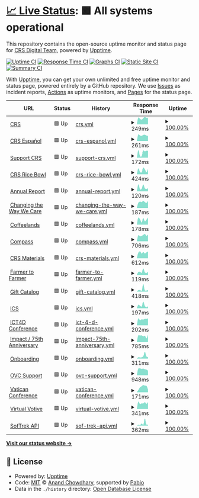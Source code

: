 # [📈 Live Status](https://crs-digital.github.io/website-monitoring): <!--live status--> **🟩 All systems operational**

This repository contains the open-source uptime monitor and status page for [CRS Digital Team](https://crs-digital.github.io/website-monitoring), powered by [Upptime](https://github.com/upptime/upptime).

[![Uptime CI](https://github.com/crs-digital/website-monitoring/workflows/Uptime%20CI/badge.svg)](https://github.com/crs-digital/website-monitoring/actions?query=workflow%3A%22Uptime+CI%22)
[![Response Time CI](https://github.com/crs-digital/website-monitoring/workflows/Response%20Time%20CI/badge.svg)](https://github.com/crs-digital/website-monitoring/actions?query=workflow%3A%22Response+Time+CI%22)
[![Graphs CI](https://github.com/crs-digital/website-monitoring/workflows/Graphs%20CI/badge.svg)](https://github.com/crs-digital/website-monitoring/actions?query=workflow%3A%22Graphs+CI%22)
[![Static Site CI](https://github.com/crs-digital/website-monitoring/workflows/Static%20Site%20CI/badge.svg)](https://github.com/crs-digital/website-monitoring/actions?query=workflow%3A%22Static+Site+CI%22)
[![Summary CI](https://github.com/crs-digital/website-monitoring/workflows/Summary%20CI/badge.svg)](https://github.com/crs-digital/website-monitoring/actions?query=workflow%3A%22Summary+CI%22)

With [Upptime](https://upptime.js.org), you can get your own unlimited and free uptime monitor and status page, powered entirely by a GitHub repository. We use [Issues](https://github.com/crs-digital/website-monitoring/issues) as incident reports, [Actions](https://github.com/crs-digital/website-monitoring/actions) as uptime monitors, and [Pages](https://crs-digital.github.io/website-monitoring) for the status page.

<!--start: status pages-->
<!-- This summary is generated by Upptime (https://github.com/upptime/upptime) -->
<!-- Do not edit this manually, your changes will be overwritten -->
<!-- prettier-ignore -->
| URL | Status | History | Response Time | Uptime |
| --- | ------ | ------- | ------------- | ------ |
| <img alt="" src="https://icons.duckduckgo.com/ip3/www.crs.org.ico" height="13"> [CRS](https://www.crs.org) | 🟩 Up | [crs.yml](https://github.com/crs-digital/website-monitoring/commits/HEAD/history/crs.yml) | <details><summary><img alt="Response time graph" src="./graphs/crs/response-time-week.png" height="20"> 249ms</summary><br><a href="https://crs-digital.github.io/website-monitoring/history/crs"><img alt="Response time 198" src="https://img.shields.io/endpoint?url=https%3A%2F%2Fraw.githubusercontent.com%2Fcrs-digital%2Fwebsite-monitoring%2FHEAD%2Fapi%2Fcrs%2Fresponse-time.json"></a><br><a href="https://crs-digital.github.io/website-monitoring/history/crs"><img alt="24-hour response time 276" src="https://img.shields.io/endpoint?url=https%3A%2F%2Fraw.githubusercontent.com%2Fcrs-digital%2Fwebsite-monitoring%2FHEAD%2Fapi%2Fcrs%2Fresponse-time-day.json"></a><br><a href="https://crs-digital.github.io/website-monitoring/history/crs"><img alt="7-day response time 249" src="https://img.shields.io/endpoint?url=https%3A%2F%2Fraw.githubusercontent.com%2Fcrs-digital%2Fwebsite-monitoring%2FHEAD%2Fapi%2Fcrs%2Fresponse-time-week.json"></a><br><a href="https://crs-digital.github.io/website-monitoring/history/crs"><img alt="30-day response time 219" src="https://img.shields.io/endpoint?url=https%3A%2F%2Fraw.githubusercontent.com%2Fcrs-digital%2Fwebsite-monitoring%2FHEAD%2Fapi%2Fcrs%2Fresponse-time-month.json"></a><br><a href="https://crs-digital.github.io/website-monitoring/history/crs"><img alt="1-year response time 198" src="https://img.shields.io/endpoint?url=https%3A%2F%2Fraw.githubusercontent.com%2Fcrs-digital%2Fwebsite-monitoring%2FHEAD%2Fapi%2Fcrs%2Fresponse-time-year.json"></a></details> | <details><summary><a href="https://crs-digital.github.io/website-monitoring/history/crs">100.00%</a></summary><a href="https://crs-digital.github.io/website-monitoring/history/crs"><img alt="All-time uptime 99.95%" src="https://img.shields.io/endpoint?url=https%3A%2F%2Fraw.githubusercontent.com%2Fcrs-digital%2Fwebsite-monitoring%2FHEAD%2Fapi%2Fcrs%2Fuptime.json"></a><br><a href="https://crs-digital.github.io/website-monitoring/history/crs"><img alt="24-hour uptime 100.00%" src="https://img.shields.io/endpoint?url=https%3A%2F%2Fraw.githubusercontent.com%2Fcrs-digital%2Fwebsite-monitoring%2FHEAD%2Fapi%2Fcrs%2Fuptime-day.json"></a><br><a href="https://crs-digital.github.io/website-monitoring/history/crs"><img alt="7-day uptime 100.00%" src="https://img.shields.io/endpoint?url=https%3A%2F%2Fraw.githubusercontent.com%2Fcrs-digital%2Fwebsite-monitoring%2FHEAD%2Fapi%2Fcrs%2Fuptime-week.json"></a><br><a href="https://crs-digital.github.io/website-monitoring/history/crs"><img alt="30-day uptime 100.00%" src="https://img.shields.io/endpoint?url=https%3A%2F%2Fraw.githubusercontent.com%2Fcrs-digital%2Fwebsite-monitoring%2FHEAD%2Fapi%2Fcrs%2Fuptime-month.json"></a><br><a href="https://crs-digital.github.io/website-monitoring/history/crs"><img alt="1-year uptime 99.95%" src="https://img.shields.io/endpoint?url=https%3A%2F%2Fraw.githubusercontent.com%2Fcrs-digital%2Fwebsite-monitoring%2FHEAD%2Fapi%2Fcrs%2Fuptime-year.json"></a></details>
| <img alt="" src="https://icons.duckduckgo.com/ip3/www.crsespanol.org.ico" height="13"> [CRS Español](https://www.crsespanol.org) | 🟩 Up | [crs-espanol.yml](https://github.com/crs-digital/website-monitoring/commits/HEAD/history/crs-espanol.yml) | <details><summary><img alt="Response time graph" src="./graphs/crs-espanol/response-time-week.png" height="20"> 261ms</summary><br><a href="https://crs-digital.github.io/website-monitoring/history/crs-espanol"><img alt="Response time 287" src="https://img.shields.io/endpoint?url=https%3A%2F%2Fraw.githubusercontent.com%2Fcrs-digital%2Fwebsite-monitoring%2FHEAD%2Fapi%2Fcrs-espanol%2Fresponse-time.json"></a><br><a href="https://crs-digital.github.io/website-monitoring/history/crs-espanol"><img alt="24-hour response time 258" src="https://img.shields.io/endpoint?url=https%3A%2F%2Fraw.githubusercontent.com%2Fcrs-digital%2Fwebsite-monitoring%2FHEAD%2Fapi%2Fcrs-espanol%2Fresponse-time-day.json"></a><br><a href="https://crs-digital.github.io/website-monitoring/history/crs-espanol"><img alt="7-day response time 261" src="https://img.shields.io/endpoint?url=https%3A%2F%2Fraw.githubusercontent.com%2Fcrs-digital%2Fwebsite-monitoring%2FHEAD%2Fapi%2Fcrs-espanol%2Fresponse-time-week.json"></a><br><a href="https://crs-digital.github.io/website-monitoring/history/crs-espanol"><img alt="30-day response time 270" src="https://img.shields.io/endpoint?url=https%3A%2F%2Fraw.githubusercontent.com%2Fcrs-digital%2Fwebsite-monitoring%2FHEAD%2Fapi%2Fcrs-espanol%2Fresponse-time-month.json"></a><br><a href="https://crs-digital.github.io/website-monitoring/history/crs-espanol"><img alt="1-year response time 287" src="https://img.shields.io/endpoint?url=https%3A%2F%2Fraw.githubusercontent.com%2Fcrs-digital%2Fwebsite-monitoring%2FHEAD%2Fapi%2Fcrs-espanol%2Fresponse-time-year.json"></a></details> | <details><summary><a href="https://crs-digital.github.io/website-monitoring/history/crs-espanol">100.00%</a></summary><a href="https://crs-digital.github.io/website-monitoring/history/crs-espanol"><img alt="All-time uptime 99.92%" src="https://img.shields.io/endpoint?url=https%3A%2F%2Fraw.githubusercontent.com%2Fcrs-digital%2Fwebsite-monitoring%2FHEAD%2Fapi%2Fcrs-espanol%2Fuptime.json"></a><br><a href="https://crs-digital.github.io/website-monitoring/history/crs-espanol"><img alt="24-hour uptime 100.00%" src="https://img.shields.io/endpoint?url=https%3A%2F%2Fraw.githubusercontent.com%2Fcrs-digital%2Fwebsite-monitoring%2FHEAD%2Fapi%2Fcrs-espanol%2Fuptime-day.json"></a><br><a href="https://crs-digital.github.io/website-monitoring/history/crs-espanol"><img alt="7-day uptime 100.00%" src="https://img.shields.io/endpoint?url=https%3A%2F%2Fraw.githubusercontent.com%2Fcrs-digital%2Fwebsite-monitoring%2FHEAD%2Fapi%2Fcrs-espanol%2Fuptime-week.json"></a><br><a href="https://crs-digital.github.io/website-monitoring/history/crs-espanol"><img alt="30-day uptime 100.00%" src="https://img.shields.io/endpoint?url=https%3A%2F%2Fraw.githubusercontent.com%2Fcrs-digital%2Fwebsite-monitoring%2FHEAD%2Fapi%2Fcrs-espanol%2Fuptime-month.json"></a><br><a href="https://crs-digital.github.io/website-monitoring/history/crs-espanol"><img alt="1-year uptime 99.92%" src="https://img.shields.io/endpoint?url=https%3A%2F%2Fraw.githubusercontent.com%2Fcrs-digital%2Fwebsite-monitoring%2FHEAD%2Fapi%2Fcrs-espanol%2Fuptime-year.json"></a></details>
| <img alt="" src="https://icons.duckduckgo.com/ip3/support.crs.org.ico" height="13"> [Support CRS](https://support.crs.org) | 🟩 Up | [support-crs.yml](https://github.com/crs-digital/website-monitoring/commits/HEAD/history/support-crs.yml) | <details><summary><img alt="Response time graph" src="./graphs/support-crs/response-time-week.png" height="20"> 172ms</summary><br><a href="https://crs-digital.github.io/website-monitoring/history/support-crs"><img alt="Response time 159" src="https://img.shields.io/endpoint?url=https%3A%2F%2Fraw.githubusercontent.com%2Fcrs-digital%2Fwebsite-monitoring%2FHEAD%2Fapi%2Fsupport-crs%2Fresponse-time.json"></a><br><a href="https://crs-digital.github.io/website-monitoring/history/support-crs"><img alt="24-hour response time 198" src="https://img.shields.io/endpoint?url=https%3A%2F%2Fraw.githubusercontent.com%2Fcrs-digital%2Fwebsite-monitoring%2FHEAD%2Fapi%2Fsupport-crs%2Fresponse-time-day.json"></a><br><a href="https://crs-digital.github.io/website-monitoring/history/support-crs"><img alt="7-day response time 172" src="https://img.shields.io/endpoint?url=https%3A%2F%2Fraw.githubusercontent.com%2Fcrs-digital%2Fwebsite-monitoring%2FHEAD%2Fapi%2Fsupport-crs%2Fresponse-time-week.json"></a><br><a href="https://crs-digital.github.io/website-monitoring/history/support-crs"><img alt="30-day response time 185" src="https://img.shields.io/endpoint?url=https%3A%2F%2Fraw.githubusercontent.com%2Fcrs-digital%2Fwebsite-monitoring%2FHEAD%2Fapi%2Fsupport-crs%2Fresponse-time-month.json"></a><br><a href="https://crs-digital.github.io/website-monitoring/history/support-crs"><img alt="1-year response time 159" src="https://img.shields.io/endpoint?url=https%3A%2F%2Fraw.githubusercontent.com%2Fcrs-digital%2Fwebsite-monitoring%2FHEAD%2Fapi%2Fsupport-crs%2Fresponse-time-year.json"></a></details> | <details><summary><a href="https://crs-digital.github.io/website-monitoring/history/support-crs">100.00%</a></summary><a href="https://crs-digital.github.io/website-monitoring/history/support-crs"><img alt="All-time uptime 100.00%" src="https://img.shields.io/endpoint?url=https%3A%2F%2Fraw.githubusercontent.com%2Fcrs-digital%2Fwebsite-monitoring%2FHEAD%2Fapi%2Fsupport-crs%2Fuptime.json"></a><br><a href="https://crs-digital.github.io/website-monitoring/history/support-crs"><img alt="24-hour uptime 100.00%" src="https://img.shields.io/endpoint?url=https%3A%2F%2Fraw.githubusercontent.com%2Fcrs-digital%2Fwebsite-monitoring%2FHEAD%2Fapi%2Fsupport-crs%2Fuptime-day.json"></a><br><a href="https://crs-digital.github.io/website-monitoring/history/support-crs"><img alt="7-day uptime 100.00%" src="https://img.shields.io/endpoint?url=https%3A%2F%2Fraw.githubusercontent.com%2Fcrs-digital%2Fwebsite-monitoring%2FHEAD%2Fapi%2Fsupport-crs%2Fuptime-week.json"></a><br><a href="https://crs-digital.github.io/website-monitoring/history/support-crs"><img alt="30-day uptime 100.00%" src="https://img.shields.io/endpoint?url=https%3A%2F%2Fraw.githubusercontent.com%2Fcrs-digital%2Fwebsite-monitoring%2FHEAD%2Fapi%2Fsupport-crs%2Fuptime-month.json"></a><br><a href="https://crs-digital.github.io/website-monitoring/history/support-crs"><img alt="1-year uptime 100.00%" src="https://img.shields.io/endpoint?url=https%3A%2F%2Fraw.githubusercontent.com%2Fcrs-digital%2Fwebsite-monitoring%2FHEAD%2Fapi%2Fsupport-crs%2Fuptime-year.json"></a></details>
| <img alt="" src="https://icons.duckduckgo.com/ip3/www.crsricebowl.org.ico" height="13"> [CRS Rice Bowl](https://www.crsricebowl.org) | 🟩 Up | [crs-rice-bowl.yml](https://github.com/crs-digital/website-monitoring/commits/HEAD/history/crs-rice-bowl.yml) | <details><summary><img alt="Response time graph" src="./graphs/crs-rice-bowl/response-time-week.png" height="20"> 424ms</summary><br><a href="https://crs-digital.github.io/website-monitoring/history/crs-rice-bowl"><img alt="Response time 782" src="https://img.shields.io/endpoint?url=https%3A%2F%2Fraw.githubusercontent.com%2Fcrs-digital%2Fwebsite-monitoring%2FHEAD%2Fapi%2Fcrs-rice-bowl%2Fresponse-time.json"></a><br><a href="https://crs-digital.github.io/website-monitoring/history/crs-rice-bowl"><img alt="24-hour response time 215" src="https://img.shields.io/endpoint?url=https%3A%2F%2Fraw.githubusercontent.com%2Fcrs-digital%2Fwebsite-monitoring%2FHEAD%2Fapi%2Fcrs-rice-bowl%2Fresponse-time-day.json"></a><br><a href="https://crs-digital.github.io/website-monitoring/history/crs-rice-bowl"><img alt="7-day response time 424" src="https://img.shields.io/endpoint?url=https%3A%2F%2Fraw.githubusercontent.com%2Fcrs-digital%2Fwebsite-monitoring%2FHEAD%2Fapi%2Fcrs-rice-bowl%2Fresponse-time-week.json"></a><br><a href="https://crs-digital.github.io/website-monitoring/history/crs-rice-bowl"><img alt="30-day response time 516" src="https://img.shields.io/endpoint?url=https%3A%2F%2Fraw.githubusercontent.com%2Fcrs-digital%2Fwebsite-monitoring%2FHEAD%2Fapi%2Fcrs-rice-bowl%2Fresponse-time-month.json"></a><br><a href="https://crs-digital.github.io/website-monitoring/history/crs-rice-bowl"><img alt="1-year response time 782" src="https://img.shields.io/endpoint?url=https%3A%2F%2Fraw.githubusercontent.com%2Fcrs-digital%2Fwebsite-monitoring%2FHEAD%2Fapi%2Fcrs-rice-bowl%2Fresponse-time-year.json"></a></details> | <details><summary><a href="https://crs-digital.github.io/website-monitoring/history/crs-rice-bowl">100.00%</a></summary><a href="https://crs-digital.github.io/website-monitoring/history/crs-rice-bowl"><img alt="All-time uptime 100.00%" src="https://img.shields.io/endpoint?url=https%3A%2F%2Fraw.githubusercontent.com%2Fcrs-digital%2Fwebsite-monitoring%2FHEAD%2Fapi%2Fcrs-rice-bowl%2Fuptime.json"></a><br><a href="https://crs-digital.github.io/website-monitoring/history/crs-rice-bowl"><img alt="24-hour uptime 100.00%" src="https://img.shields.io/endpoint?url=https%3A%2F%2Fraw.githubusercontent.com%2Fcrs-digital%2Fwebsite-monitoring%2FHEAD%2Fapi%2Fcrs-rice-bowl%2Fuptime-day.json"></a><br><a href="https://crs-digital.github.io/website-monitoring/history/crs-rice-bowl"><img alt="7-day uptime 100.00%" src="https://img.shields.io/endpoint?url=https%3A%2F%2Fraw.githubusercontent.com%2Fcrs-digital%2Fwebsite-monitoring%2FHEAD%2Fapi%2Fcrs-rice-bowl%2Fuptime-week.json"></a><br><a href="https://crs-digital.github.io/website-monitoring/history/crs-rice-bowl"><img alt="30-day uptime 100.00%" src="https://img.shields.io/endpoint?url=https%3A%2F%2Fraw.githubusercontent.com%2Fcrs-digital%2Fwebsite-monitoring%2FHEAD%2Fapi%2Fcrs-rice-bowl%2Fuptime-month.json"></a><br><a href="https://crs-digital.github.io/website-monitoring/history/crs-rice-bowl"><img alt="1-year uptime 100.00%" src="https://img.shields.io/endpoint?url=https%3A%2F%2Fraw.githubusercontent.com%2Fcrs-digital%2Fwebsite-monitoring%2FHEAD%2Fapi%2Fcrs-rice-bowl%2Fuptime-year.json"></a></details>
| <img alt="" src="https://icons.duckduckgo.com/ip3/annualreport.crs.org.ico" height="13"> [Annual Report](https://annualreport.crs.org) | 🟩 Up | [annual-report.yml](https://github.com/crs-digital/website-monitoring/commits/HEAD/history/annual-report.yml) | <details><summary><img alt="Response time graph" src="./graphs/annual-report/response-time-week.png" height="20"> 120ms</summary><br><a href="https://crs-digital.github.io/website-monitoring/history/annual-report"><img alt="Response time 181" src="https://img.shields.io/endpoint?url=https%3A%2F%2Fraw.githubusercontent.com%2Fcrs-digital%2Fwebsite-monitoring%2FHEAD%2Fapi%2Fannual-report%2Fresponse-time.json"></a><br><a href="https://crs-digital.github.io/website-monitoring/history/annual-report"><img alt="24-hour response time 61" src="https://img.shields.io/endpoint?url=https%3A%2F%2Fraw.githubusercontent.com%2Fcrs-digital%2Fwebsite-monitoring%2FHEAD%2Fapi%2Fannual-report%2Fresponse-time-day.json"></a><br><a href="https://crs-digital.github.io/website-monitoring/history/annual-report"><img alt="7-day response time 120" src="https://img.shields.io/endpoint?url=https%3A%2F%2Fraw.githubusercontent.com%2Fcrs-digital%2Fwebsite-monitoring%2FHEAD%2Fapi%2Fannual-report%2Fresponse-time-week.json"></a><br><a href="https://crs-digital.github.io/website-monitoring/history/annual-report"><img alt="30-day response time 191" src="https://img.shields.io/endpoint?url=https%3A%2F%2Fraw.githubusercontent.com%2Fcrs-digital%2Fwebsite-monitoring%2FHEAD%2Fapi%2Fannual-report%2Fresponse-time-month.json"></a><br><a href="https://crs-digital.github.io/website-monitoring/history/annual-report"><img alt="1-year response time 181" src="https://img.shields.io/endpoint?url=https%3A%2F%2Fraw.githubusercontent.com%2Fcrs-digital%2Fwebsite-monitoring%2FHEAD%2Fapi%2Fannual-report%2Fresponse-time-year.json"></a></details> | <details><summary><a href="https://crs-digital.github.io/website-monitoring/history/annual-report">100.00%</a></summary><a href="https://crs-digital.github.io/website-monitoring/history/annual-report"><img alt="All-time uptime 99.96%" src="https://img.shields.io/endpoint?url=https%3A%2F%2Fraw.githubusercontent.com%2Fcrs-digital%2Fwebsite-monitoring%2FHEAD%2Fapi%2Fannual-report%2Fuptime.json"></a><br><a href="https://crs-digital.github.io/website-monitoring/history/annual-report"><img alt="24-hour uptime 100.00%" src="https://img.shields.io/endpoint?url=https%3A%2F%2Fraw.githubusercontent.com%2Fcrs-digital%2Fwebsite-monitoring%2FHEAD%2Fapi%2Fannual-report%2Fuptime-day.json"></a><br><a href="https://crs-digital.github.io/website-monitoring/history/annual-report"><img alt="7-day uptime 100.00%" src="https://img.shields.io/endpoint?url=https%3A%2F%2Fraw.githubusercontent.com%2Fcrs-digital%2Fwebsite-monitoring%2FHEAD%2Fapi%2Fannual-report%2Fuptime-week.json"></a><br><a href="https://crs-digital.github.io/website-monitoring/history/annual-report"><img alt="30-day uptime 100.00%" src="https://img.shields.io/endpoint?url=https%3A%2F%2Fraw.githubusercontent.com%2Fcrs-digital%2Fwebsite-monitoring%2FHEAD%2Fapi%2Fannual-report%2Fuptime-month.json"></a><br><a href="https://crs-digital.github.io/website-monitoring/history/annual-report"><img alt="1-year uptime 99.96%" src="https://img.shields.io/endpoint?url=https%3A%2F%2Fraw.githubusercontent.com%2Fcrs-digital%2Fwebsite-monitoring%2FHEAD%2Fapi%2Fannual-report%2Fuptime-year.json"></a></details>
| <img alt="" src="https://icons.duckduckgo.com/ip3/www.changingthewaywecare.org.ico" height="13"> [Changing the Way We Care](https://www.changingthewaywecare.org) | 🟩 Up | [changing-the-way-we-care.yml](https://github.com/crs-digital/website-monitoring/commits/HEAD/history/changing-the-way-we-care.yml) | <details><summary><img alt="Response time graph" src="./graphs/changing-the-way-we-care/response-time-week.png" height="20"> 187ms</summary><br><a href="https://crs-digital.github.io/website-monitoring/history/changing-the-way-we-care"><img alt="Response time 190" src="https://img.shields.io/endpoint?url=https%3A%2F%2Fraw.githubusercontent.com%2Fcrs-digital%2Fwebsite-monitoring%2FHEAD%2Fapi%2Fchanging-the-way-we-care%2Fresponse-time.json"></a><br><a href="https://crs-digital.github.io/website-monitoring/history/changing-the-way-we-care"><img alt="24-hour response time 62" src="https://img.shields.io/endpoint?url=https%3A%2F%2Fraw.githubusercontent.com%2Fcrs-digital%2Fwebsite-monitoring%2FHEAD%2Fapi%2Fchanging-the-way-we-care%2Fresponse-time-day.json"></a><br><a href="https://crs-digital.github.io/website-monitoring/history/changing-the-way-we-care"><img alt="7-day response time 187" src="https://img.shields.io/endpoint?url=https%3A%2F%2Fraw.githubusercontent.com%2Fcrs-digital%2Fwebsite-monitoring%2FHEAD%2Fapi%2Fchanging-the-way-we-care%2Fresponse-time-week.json"></a><br><a href="https://crs-digital.github.io/website-monitoring/history/changing-the-way-we-care"><img alt="30-day response time 194" src="https://img.shields.io/endpoint?url=https%3A%2F%2Fraw.githubusercontent.com%2Fcrs-digital%2Fwebsite-monitoring%2FHEAD%2Fapi%2Fchanging-the-way-we-care%2Fresponse-time-month.json"></a><br><a href="https://crs-digital.github.io/website-monitoring/history/changing-the-way-we-care"><img alt="1-year response time 190" src="https://img.shields.io/endpoint?url=https%3A%2F%2Fraw.githubusercontent.com%2Fcrs-digital%2Fwebsite-monitoring%2FHEAD%2Fapi%2Fchanging-the-way-we-care%2Fresponse-time-year.json"></a></details> | <details><summary><a href="https://crs-digital.github.io/website-monitoring/history/changing-the-way-we-care">100.00%</a></summary><a href="https://crs-digital.github.io/website-monitoring/history/changing-the-way-we-care"><img alt="All-time uptime 100.00%" src="https://img.shields.io/endpoint?url=https%3A%2F%2Fraw.githubusercontent.com%2Fcrs-digital%2Fwebsite-monitoring%2FHEAD%2Fapi%2Fchanging-the-way-we-care%2Fuptime.json"></a><br><a href="https://crs-digital.github.io/website-monitoring/history/changing-the-way-we-care"><img alt="24-hour uptime 100.00%" src="https://img.shields.io/endpoint?url=https%3A%2F%2Fraw.githubusercontent.com%2Fcrs-digital%2Fwebsite-monitoring%2FHEAD%2Fapi%2Fchanging-the-way-we-care%2Fuptime-day.json"></a><br><a href="https://crs-digital.github.io/website-monitoring/history/changing-the-way-we-care"><img alt="7-day uptime 100.00%" src="https://img.shields.io/endpoint?url=https%3A%2F%2Fraw.githubusercontent.com%2Fcrs-digital%2Fwebsite-monitoring%2FHEAD%2Fapi%2Fchanging-the-way-we-care%2Fuptime-week.json"></a><br><a href="https://crs-digital.github.io/website-monitoring/history/changing-the-way-we-care"><img alt="30-day uptime 100.00%" src="https://img.shields.io/endpoint?url=https%3A%2F%2Fraw.githubusercontent.com%2Fcrs-digital%2Fwebsite-monitoring%2FHEAD%2Fapi%2Fchanging-the-way-we-care%2Fuptime-month.json"></a><br><a href="https://crs-digital.github.io/website-monitoring/history/changing-the-way-we-care"><img alt="1-year uptime 100.00%" src="https://img.shields.io/endpoint?url=https%3A%2F%2Fraw.githubusercontent.com%2Fcrs-digital%2Fwebsite-monitoring%2FHEAD%2Fapi%2Fchanging-the-way-we-care%2Fuptime-year.json"></a></details>
| <img alt="" src="https://icons.duckduckgo.com/ip3/coffeelands.crs.org.ico" height="13"> [Coffeelands](https://coffeelands.crs.org) | 🟩 Up | [coffeelands.yml](https://github.com/crs-digital/website-monitoring/commits/HEAD/history/coffeelands.yml) | <details><summary><img alt="Response time graph" src="./graphs/coffeelands/response-time-week.png" height="20"> 178ms</summary><br><a href="https://crs-digital.github.io/website-monitoring/history/coffeelands"><img alt="Response time 177" src="https://img.shields.io/endpoint?url=https%3A%2F%2Fraw.githubusercontent.com%2Fcrs-digital%2Fwebsite-monitoring%2FHEAD%2Fapi%2Fcoffeelands%2Fresponse-time.json"></a><br><a href="https://crs-digital.github.io/website-monitoring/history/coffeelands"><img alt="24-hour response time 92" src="https://img.shields.io/endpoint?url=https%3A%2F%2Fraw.githubusercontent.com%2Fcrs-digital%2Fwebsite-monitoring%2FHEAD%2Fapi%2Fcoffeelands%2Fresponse-time-day.json"></a><br><a href="https://crs-digital.github.io/website-monitoring/history/coffeelands"><img alt="7-day response time 178" src="https://img.shields.io/endpoint?url=https%3A%2F%2Fraw.githubusercontent.com%2Fcrs-digital%2Fwebsite-monitoring%2FHEAD%2Fapi%2Fcoffeelands%2Fresponse-time-week.json"></a><br><a href="https://crs-digital.github.io/website-monitoring/history/coffeelands"><img alt="30-day response time 199" src="https://img.shields.io/endpoint?url=https%3A%2F%2Fraw.githubusercontent.com%2Fcrs-digital%2Fwebsite-monitoring%2FHEAD%2Fapi%2Fcoffeelands%2Fresponse-time-month.json"></a><br><a href="https://crs-digital.github.io/website-monitoring/history/coffeelands"><img alt="1-year response time 177" src="https://img.shields.io/endpoint?url=https%3A%2F%2Fraw.githubusercontent.com%2Fcrs-digital%2Fwebsite-monitoring%2FHEAD%2Fapi%2Fcoffeelands%2Fresponse-time-year.json"></a></details> | <details><summary><a href="https://crs-digital.github.io/website-monitoring/history/coffeelands">100.00%</a></summary><a href="https://crs-digital.github.io/website-monitoring/history/coffeelands"><img alt="All-time uptime 99.96%" src="https://img.shields.io/endpoint?url=https%3A%2F%2Fraw.githubusercontent.com%2Fcrs-digital%2Fwebsite-monitoring%2FHEAD%2Fapi%2Fcoffeelands%2Fuptime.json"></a><br><a href="https://crs-digital.github.io/website-monitoring/history/coffeelands"><img alt="24-hour uptime 100.00%" src="https://img.shields.io/endpoint?url=https%3A%2F%2Fraw.githubusercontent.com%2Fcrs-digital%2Fwebsite-monitoring%2FHEAD%2Fapi%2Fcoffeelands%2Fuptime-day.json"></a><br><a href="https://crs-digital.github.io/website-monitoring/history/coffeelands"><img alt="7-day uptime 100.00%" src="https://img.shields.io/endpoint?url=https%3A%2F%2Fraw.githubusercontent.com%2Fcrs-digital%2Fwebsite-monitoring%2FHEAD%2Fapi%2Fcoffeelands%2Fuptime-week.json"></a><br><a href="https://crs-digital.github.io/website-monitoring/history/coffeelands"><img alt="30-day uptime 100.00%" src="https://img.shields.io/endpoint?url=https%3A%2F%2Fraw.githubusercontent.com%2Fcrs-digital%2Fwebsite-monitoring%2FHEAD%2Fapi%2Fcoffeelands%2Fuptime-month.json"></a><br><a href="https://crs-digital.github.io/website-monitoring/history/coffeelands"><img alt="1-year uptime 99.96%" src="https://img.shields.io/endpoint?url=https%3A%2F%2Fraw.githubusercontent.com%2Fcrs-digital%2Fwebsite-monitoring%2FHEAD%2Fapi%2Fcoffeelands%2Fuptime-year.json"></a></details>
| <img alt="" src="https://icons.duckduckgo.com/ip3/compass.crs.org.ico" height="13"> [Compass](https://compass.crs.org) | 🟩 Up | [compass.yml](https://github.com/crs-digital/website-monitoring/commits/HEAD/history/compass.yml) | <details><summary><img alt="Response time graph" src="./graphs/compass/response-time-week.png" height="20"> 706ms</summary><br><a href="https://crs-digital.github.io/website-monitoring/history/compass"><img alt="Response time 669" src="https://img.shields.io/endpoint?url=https%3A%2F%2Fraw.githubusercontent.com%2Fcrs-digital%2Fwebsite-monitoring%2FHEAD%2Fapi%2Fcompass%2Fresponse-time.json"></a><br><a href="https://crs-digital.github.io/website-monitoring/history/compass"><img alt="24-hour response time 582" src="https://img.shields.io/endpoint?url=https%3A%2F%2Fraw.githubusercontent.com%2Fcrs-digital%2Fwebsite-monitoring%2FHEAD%2Fapi%2Fcompass%2Fresponse-time-day.json"></a><br><a href="https://crs-digital.github.io/website-monitoring/history/compass"><img alt="7-day response time 706" src="https://img.shields.io/endpoint?url=https%3A%2F%2Fraw.githubusercontent.com%2Fcrs-digital%2Fwebsite-monitoring%2FHEAD%2Fapi%2Fcompass%2Fresponse-time-week.json"></a><br><a href="https://crs-digital.github.io/website-monitoring/history/compass"><img alt="30-day response time 793" src="https://img.shields.io/endpoint?url=https%3A%2F%2Fraw.githubusercontent.com%2Fcrs-digital%2Fwebsite-monitoring%2FHEAD%2Fapi%2Fcompass%2Fresponse-time-month.json"></a><br><a href="https://crs-digital.github.io/website-monitoring/history/compass"><img alt="1-year response time 669" src="https://img.shields.io/endpoint?url=https%3A%2F%2Fraw.githubusercontent.com%2Fcrs-digital%2Fwebsite-monitoring%2FHEAD%2Fapi%2Fcompass%2Fresponse-time-year.json"></a></details> | <details><summary><a href="https://crs-digital.github.io/website-monitoring/history/compass">100.00%</a></summary><a href="https://crs-digital.github.io/website-monitoring/history/compass"><img alt="All-time uptime 99.96%" src="https://img.shields.io/endpoint?url=https%3A%2F%2Fraw.githubusercontent.com%2Fcrs-digital%2Fwebsite-monitoring%2FHEAD%2Fapi%2Fcompass%2Fuptime.json"></a><br><a href="https://crs-digital.github.io/website-monitoring/history/compass"><img alt="24-hour uptime 100.00%" src="https://img.shields.io/endpoint?url=https%3A%2F%2Fraw.githubusercontent.com%2Fcrs-digital%2Fwebsite-monitoring%2FHEAD%2Fapi%2Fcompass%2Fuptime-day.json"></a><br><a href="https://crs-digital.github.io/website-monitoring/history/compass"><img alt="7-day uptime 100.00%" src="https://img.shields.io/endpoint?url=https%3A%2F%2Fraw.githubusercontent.com%2Fcrs-digital%2Fwebsite-monitoring%2FHEAD%2Fapi%2Fcompass%2Fuptime-week.json"></a><br><a href="https://crs-digital.github.io/website-monitoring/history/compass"><img alt="30-day uptime 100.00%" src="https://img.shields.io/endpoint?url=https%3A%2F%2Fraw.githubusercontent.com%2Fcrs-digital%2Fwebsite-monitoring%2FHEAD%2Fapi%2Fcompass%2Fuptime-month.json"></a><br><a href="https://crs-digital.github.io/website-monitoring/history/compass"><img alt="1-year uptime 99.96%" src="https://img.shields.io/endpoint?url=https%3A%2F%2Fraw.githubusercontent.com%2Fcrs-digital%2Fwebsite-monitoring%2FHEAD%2Fapi%2Fcompass%2Fuptime-year.json"></a></details>
| <img alt="" src="https://icons.duckduckgo.com/ip3/crsmaterials.crs.org.ico" height="13"> [CRS Materials](https://crsmaterials.crs.org) | 🟩 Up | [crs-materials.yml](https://github.com/crs-digital/website-monitoring/commits/HEAD/history/crs-materials.yml) | <details><summary><img alt="Response time graph" src="./graphs/crs-materials/response-time-week.png" height="20"> 612ms</summary><br><a href="https://crs-digital.github.io/website-monitoring/history/crs-materials"><img alt="Response time 597" src="https://img.shields.io/endpoint?url=https%3A%2F%2Fraw.githubusercontent.com%2Fcrs-digital%2Fwebsite-monitoring%2FHEAD%2Fapi%2Fcrs-materials%2Fresponse-time.json"></a><br><a href="https://crs-digital.github.io/website-monitoring/history/crs-materials"><img alt="24-hour response time 511" src="https://img.shields.io/endpoint?url=https%3A%2F%2Fraw.githubusercontent.com%2Fcrs-digital%2Fwebsite-monitoring%2FHEAD%2Fapi%2Fcrs-materials%2Fresponse-time-day.json"></a><br><a href="https://crs-digital.github.io/website-monitoring/history/crs-materials"><img alt="7-day response time 612" src="https://img.shields.io/endpoint?url=https%3A%2F%2Fraw.githubusercontent.com%2Fcrs-digital%2Fwebsite-monitoring%2FHEAD%2Fapi%2Fcrs-materials%2Fresponse-time-week.json"></a><br><a href="https://crs-digital.github.io/website-monitoring/history/crs-materials"><img alt="30-day response time 581" src="https://img.shields.io/endpoint?url=https%3A%2F%2Fraw.githubusercontent.com%2Fcrs-digital%2Fwebsite-monitoring%2FHEAD%2Fapi%2Fcrs-materials%2Fresponse-time-month.json"></a><br><a href="https://crs-digital.github.io/website-monitoring/history/crs-materials"><img alt="1-year response time 597" src="https://img.shields.io/endpoint?url=https%3A%2F%2Fraw.githubusercontent.com%2Fcrs-digital%2Fwebsite-monitoring%2FHEAD%2Fapi%2Fcrs-materials%2Fresponse-time-year.json"></a></details> | <details><summary><a href="https://crs-digital.github.io/website-monitoring/history/crs-materials">100.00%</a></summary><a href="https://crs-digital.github.io/website-monitoring/history/crs-materials"><img alt="All-time uptime 99.96%" src="https://img.shields.io/endpoint?url=https%3A%2F%2Fraw.githubusercontent.com%2Fcrs-digital%2Fwebsite-monitoring%2FHEAD%2Fapi%2Fcrs-materials%2Fuptime.json"></a><br><a href="https://crs-digital.github.io/website-monitoring/history/crs-materials"><img alt="24-hour uptime 100.00%" src="https://img.shields.io/endpoint?url=https%3A%2F%2Fraw.githubusercontent.com%2Fcrs-digital%2Fwebsite-monitoring%2FHEAD%2Fapi%2Fcrs-materials%2Fuptime-day.json"></a><br><a href="https://crs-digital.github.io/website-monitoring/history/crs-materials"><img alt="7-day uptime 100.00%" src="https://img.shields.io/endpoint?url=https%3A%2F%2Fraw.githubusercontent.com%2Fcrs-digital%2Fwebsite-monitoring%2FHEAD%2Fapi%2Fcrs-materials%2Fuptime-week.json"></a><br><a href="https://crs-digital.github.io/website-monitoring/history/crs-materials"><img alt="30-day uptime 100.00%" src="https://img.shields.io/endpoint?url=https%3A%2F%2Fraw.githubusercontent.com%2Fcrs-digital%2Fwebsite-monitoring%2FHEAD%2Fapi%2Fcrs-materials%2Fuptime-month.json"></a><br><a href="https://crs-digital.github.io/website-monitoring/history/crs-materials"><img alt="1-year uptime 99.96%" src="https://img.shields.io/endpoint?url=https%3A%2F%2Fraw.githubusercontent.com%2Fcrs-digital%2Fwebsite-monitoring%2FHEAD%2Fapi%2Fcrs-materials%2Fuptime-year.json"></a></details>
| <img alt="" src="https://icons.duckduckgo.com/ip3/farmertofarmer.crs.org.ico" height="13"> [Farmer to Farmer](https://farmertofarmer.crs.org) | 🟩 Up | [farmer-to-farmer.yml](https://github.com/crs-digital/website-monitoring/commits/HEAD/history/farmer-to-farmer.yml) | <details><summary><img alt="Response time graph" src="./graphs/farmer-to-farmer/response-time-week.png" height="20"> 119ms</summary><br><a href="https://crs-digital.github.io/website-monitoring/history/farmer-to-farmer"><img alt="Response time 149" src="https://img.shields.io/endpoint?url=https%3A%2F%2Fraw.githubusercontent.com%2Fcrs-digital%2Fwebsite-monitoring%2FHEAD%2Fapi%2Ffarmer-to-farmer%2Fresponse-time.json"></a><br><a href="https://crs-digital.github.io/website-monitoring/history/farmer-to-farmer"><img alt="24-hour response time 65" src="https://img.shields.io/endpoint?url=https%3A%2F%2Fraw.githubusercontent.com%2Fcrs-digital%2Fwebsite-monitoring%2FHEAD%2Fapi%2Ffarmer-to-farmer%2Fresponse-time-day.json"></a><br><a href="https://crs-digital.github.io/website-monitoring/history/farmer-to-farmer"><img alt="7-day response time 119" src="https://img.shields.io/endpoint?url=https%3A%2F%2Fraw.githubusercontent.com%2Fcrs-digital%2Fwebsite-monitoring%2FHEAD%2Fapi%2Ffarmer-to-farmer%2Fresponse-time-week.json"></a><br><a href="https://crs-digital.github.io/website-monitoring/history/farmer-to-farmer"><img alt="30-day response time 155" src="https://img.shields.io/endpoint?url=https%3A%2F%2Fraw.githubusercontent.com%2Fcrs-digital%2Fwebsite-monitoring%2FHEAD%2Fapi%2Ffarmer-to-farmer%2Fresponse-time-month.json"></a><br><a href="https://crs-digital.github.io/website-monitoring/history/farmer-to-farmer"><img alt="1-year response time 149" src="https://img.shields.io/endpoint?url=https%3A%2F%2Fraw.githubusercontent.com%2Fcrs-digital%2Fwebsite-monitoring%2FHEAD%2Fapi%2Ffarmer-to-farmer%2Fresponse-time-year.json"></a></details> | <details><summary><a href="https://crs-digital.github.io/website-monitoring/history/farmer-to-farmer">100.00%</a></summary><a href="https://crs-digital.github.io/website-monitoring/history/farmer-to-farmer"><img alt="All-time uptime 99.96%" src="https://img.shields.io/endpoint?url=https%3A%2F%2Fraw.githubusercontent.com%2Fcrs-digital%2Fwebsite-monitoring%2FHEAD%2Fapi%2Ffarmer-to-farmer%2Fuptime.json"></a><br><a href="https://crs-digital.github.io/website-monitoring/history/farmer-to-farmer"><img alt="24-hour uptime 100.00%" src="https://img.shields.io/endpoint?url=https%3A%2F%2Fraw.githubusercontent.com%2Fcrs-digital%2Fwebsite-monitoring%2FHEAD%2Fapi%2Ffarmer-to-farmer%2Fuptime-day.json"></a><br><a href="https://crs-digital.github.io/website-monitoring/history/farmer-to-farmer"><img alt="7-day uptime 100.00%" src="https://img.shields.io/endpoint?url=https%3A%2F%2Fraw.githubusercontent.com%2Fcrs-digital%2Fwebsite-monitoring%2FHEAD%2Fapi%2Ffarmer-to-farmer%2Fuptime-week.json"></a><br><a href="https://crs-digital.github.io/website-monitoring/history/farmer-to-farmer"><img alt="30-day uptime 100.00%" src="https://img.shields.io/endpoint?url=https%3A%2F%2Fraw.githubusercontent.com%2Fcrs-digital%2Fwebsite-monitoring%2FHEAD%2Fapi%2Ffarmer-to-farmer%2Fuptime-month.json"></a><br><a href="https://crs-digital.github.io/website-monitoring/history/farmer-to-farmer"><img alt="1-year uptime 99.96%" src="https://img.shields.io/endpoint?url=https%3A%2F%2Fraw.githubusercontent.com%2Fcrs-digital%2Fwebsite-monitoring%2FHEAD%2Fapi%2Ffarmer-to-farmer%2Fuptime-year.json"></a></details>
| <img alt="" src="https://icons.duckduckgo.com/ip3/gifts.crs.org.ico" height="13"> [Gift Catalog](https://gifts.crs.org) | 🟩 Up | [gift-catalog.yml](https://github.com/crs-digital/website-monitoring/commits/HEAD/history/gift-catalog.yml) | <details><summary><img alt="Response time graph" src="./graphs/gift-catalog/response-time-week.png" height="20"> 418ms</summary><br><a href="https://crs-digital.github.io/website-monitoring/history/gift-catalog"><img alt="Response time 299" src="https://img.shields.io/endpoint?url=https%3A%2F%2Fraw.githubusercontent.com%2Fcrs-digital%2Fwebsite-monitoring%2FHEAD%2Fapi%2Fgift-catalog%2Fresponse-time.json"></a><br><a href="https://crs-digital.github.io/website-monitoring/history/gift-catalog"><img alt="24-hour response time 420" src="https://img.shields.io/endpoint?url=https%3A%2F%2Fraw.githubusercontent.com%2Fcrs-digital%2Fwebsite-monitoring%2FHEAD%2Fapi%2Fgift-catalog%2Fresponse-time-day.json"></a><br><a href="https://crs-digital.github.io/website-monitoring/history/gift-catalog"><img alt="7-day response time 418" src="https://img.shields.io/endpoint?url=https%3A%2F%2Fraw.githubusercontent.com%2Fcrs-digital%2Fwebsite-monitoring%2FHEAD%2Fapi%2Fgift-catalog%2Fresponse-time-week.json"></a><br><a href="https://crs-digital.github.io/website-monitoring/history/gift-catalog"><img alt="30-day response time 383" src="https://img.shields.io/endpoint?url=https%3A%2F%2Fraw.githubusercontent.com%2Fcrs-digital%2Fwebsite-monitoring%2FHEAD%2Fapi%2Fgift-catalog%2Fresponse-time-month.json"></a><br><a href="https://crs-digital.github.io/website-monitoring/history/gift-catalog"><img alt="1-year response time 299" src="https://img.shields.io/endpoint?url=https%3A%2F%2Fraw.githubusercontent.com%2Fcrs-digital%2Fwebsite-monitoring%2FHEAD%2Fapi%2Fgift-catalog%2Fresponse-time-year.json"></a></details> | <details><summary><a href="https://crs-digital.github.io/website-monitoring/history/gift-catalog">100.00%</a></summary><a href="https://crs-digital.github.io/website-monitoring/history/gift-catalog"><img alt="All-time uptime 99.92%" src="https://img.shields.io/endpoint?url=https%3A%2F%2Fraw.githubusercontent.com%2Fcrs-digital%2Fwebsite-monitoring%2FHEAD%2Fapi%2Fgift-catalog%2Fuptime.json"></a><br><a href="https://crs-digital.github.io/website-monitoring/history/gift-catalog"><img alt="24-hour uptime 100.00%" src="https://img.shields.io/endpoint?url=https%3A%2F%2Fraw.githubusercontent.com%2Fcrs-digital%2Fwebsite-monitoring%2FHEAD%2Fapi%2Fgift-catalog%2Fuptime-day.json"></a><br><a href="https://crs-digital.github.io/website-monitoring/history/gift-catalog"><img alt="7-day uptime 100.00%" src="https://img.shields.io/endpoint?url=https%3A%2F%2Fraw.githubusercontent.com%2Fcrs-digital%2Fwebsite-monitoring%2FHEAD%2Fapi%2Fgift-catalog%2Fuptime-week.json"></a><br><a href="https://crs-digital.github.io/website-monitoring/history/gift-catalog"><img alt="30-day uptime 99.84%" src="https://img.shields.io/endpoint?url=https%3A%2F%2Fraw.githubusercontent.com%2Fcrs-digital%2Fwebsite-monitoring%2FHEAD%2Fapi%2Fgift-catalog%2Fuptime-month.json"></a><br><a href="https://crs-digital.github.io/website-monitoring/history/gift-catalog"><img alt="1-year uptime 99.92%" src="https://img.shields.io/endpoint?url=https%3A%2F%2Fraw.githubusercontent.com%2Fcrs-digital%2Fwebsite-monitoring%2FHEAD%2Fapi%2Fgift-catalog%2Fuptime-year.json"></a></details>
| <img alt="" src="https://icons.duckduckgo.com/ip3/ics.crs.org.ico" height="13"> [ICS](https://ics.crs.org) | 🟩 Up | [ics.yml](https://github.com/crs-digital/website-monitoring/commits/HEAD/history/ics.yml) | <details><summary><img alt="Response time graph" src="./graphs/ics/response-time-week.png" height="20"> 197ms</summary><br><a href="https://crs-digital.github.io/website-monitoring/history/ics"><img alt="Response time 191" src="https://img.shields.io/endpoint?url=https%3A%2F%2Fraw.githubusercontent.com%2Fcrs-digital%2Fwebsite-monitoring%2FHEAD%2Fapi%2Fics%2Fresponse-time.json"></a><br><a href="https://crs-digital.github.io/website-monitoring/history/ics"><img alt="24-hour response time 119" src="https://img.shields.io/endpoint?url=https%3A%2F%2Fraw.githubusercontent.com%2Fcrs-digital%2Fwebsite-monitoring%2FHEAD%2Fapi%2Fics%2Fresponse-time-day.json"></a><br><a href="https://crs-digital.github.io/website-monitoring/history/ics"><img alt="7-day response time 197" src="https://img.shields.io/endpoint?url=https%3A%2F%2Fraw.githubusercontent.com%2Fcrs-digital%2Fwebsite-monitoring%2FHEAD%2Fapi%2Fics%2Fresponse-time-week.json"></a><br><a href="https://crs-digital.github.io/website-monitoring/history/ics"><img alt="30-day response time 190" src="https://img.shields.io/endpoint?url=https%3A%2F%2Fraw.githubusercontent.com%2Fcrs-digital%2Fwebsite-monitoring%2FHEAD%2Fapi%2Fics%2Fresponse-time-month.json"></a><br><a href="https://crs-digital.github.io/website-monitoring/history/ics"><img alt="1-year response time 191" src="https://img.shields.io/endpoint?url=https%3A%2F%2Fraw.githubusercontent.com%2Fcrs-digital%2Fwebsite-monitoring%2FHEAD%2Fapi%2Fics%2Fresponse-time-year.json"></a></details> | <details><summary><a href="https://crs-digital.github.io/website-monitoring/history/ics">100.00%</a></summary><a href="https://crs-digital.github.io/website-monitoring/history/ics"><img alt="All-time uptime 99.96%" src="https://img.shields.io/endpoint?url=https%3A%2F%2Fraw.githubusercontent.com%2Fcrs-digital%2Fwebsite-monitoring%2FHEAD%2Fapi%2Fics%2Fuptime.json"></a><br><a href="https://crs-digital.github.io/website-monitoring/history/ics"><img alt="24-hour uptime 100.00%" src="https://img.shields.io/endpoint?url=https%3A%2F%2Fraw.githubusercontent.com%2Fcrs-digital%2Fwebsite-monitoring%2FHEAD%2Fapi%2Fics%2Fuptime-day.json"></a><br><a href="https://crs-digital.github.io/website-monitoring/history/ics"><img alt="7-day uptime 100.00%" src="https://img.shields.io/endpoint?url=https%3A%2F%2Fraw.githubusercontent.com%2Fcrs-digital%2Fwebsite-monitoring%2FHEAD%2Fapi%2Fics%2Fuptime-week.json"></a><br><a href="https://crs-digital.github.io/website-monitoring/history/ics"><img alt="30-day uptime 100.00%" src="https://img.shields.io/endpoint?url=https%3A%2F%2Fraw.githubusercontent.com%2Fcrs-digital%2Fwebsite-monitoring%2FHEAD%2Fapi%2Fics%2Fuptime-month.json"></a><br><a href="https://crs-digital.github.io/website-monitoring/history/ics"><img alt="1-year uptime 99.96%" src="https://img.shields.io/endpoint?url=https%3A%2F%2Fraw.githubusercontent.com%2Fcrs-digital%2Fwebsite-monitoring%2FHEAD%2Fapi%2Fics%2Fuptime-year.json"></a></details>
| <img alt="" src="https://icons.duckduckgo.com/ip3/www.ict4dconference.org.ico" height="13"> [ICT4D Conference](https://www.ict4dconference.org) | 🟩 Up | [ict-4-d-conference.yml](https://github.com/crs-digital/website-monitoring/commits/HEAD/history/ict-4-d-conference.yml) | <details><summary><img alt="Response time graph" src="./graphs/ict-4-d-conference/response-time-week.png" height="20"> 202ms</summary><br><a href="https://crs-digital.github.io/website-monitoring/history/ict-4-d-conference"><img alt="Response time 194" src="https://img.shields.io/endpoint?url=https%3A%2F%2Fraw.githubusercontent.com%2Fcrs-digital%2Fwebsite-monitoring%2FHEAD%2Fapi%2Fict-4-d-conference%2Fresponse-time.json"></a><br><a href="https://crs-digital.github.io/website-monitoring/history/ict-4-d-conference"><img alt="24-hour response time 194" src="https://img.shields.io/endpoint?url=https%3A%2F%2Fraw.githubusercontent.com%2Fcrs-digital%2Fwebsite-monitoring%2FHEAD%2Fapi%2Fict-4-d-conference%2Fresponse-time-day.json"></a><br><a href="https://crs-digital.github.io/website-monitoring/history/ict-4-d-conference"><img alt="7-day response time 202" src="https://img.shields.io/endpoint?url=https%3A%2F%2Fraw.githubusercontent.com%2Fcrs-digital%2Fwebsite-monitoring%2FHEAD%2Fapi%2Fict-4-d-conference%2Fresponse-time-week.json"></a><br><a href="https://crs-digital.github.io/website-monitoring/history/ict-4-d-conference"><img alt="30-day response time 209" src="https://img.shields.io/endpoint?url=https%3A%2F%2Fraw.githubusercontent.com%2Fcrs-digital%2Fwebsite-monitoring%2FHEAD%2Fapi%2Fict-4-d-conference%2Fresponse-time-month.json"></a><br><a href="https://crs-digital.github.io/website-monitoring/history/ict-4-d-conference"><img alt="1-year response time 194" src="https://img.shields.io/endpoint?url=https%3A%2F%2Fraw.githubusercontent.com%2Fcrs-digital%2Fwebsite-monitoring%2FHEAD%2Fapi%2Fict-4-d-conference%2Fresponse-time-year.json"></a></details> | <details><summary><a href="https://crs-digital.github.io/website-monitoring/history/ict-4-d-conference">100.00%</a></summary><a href="https://crs-digital.github.io/website-monitoring/history/ict-4-d-conference"><img alt="All-time uptime 100.00%" src="https://img.shields.io/endpoint?url=https%3A%2F%2Fraw.githubusercontent.com%2Fcrs-digital%2Fwebsite-monitoring%2FHEAD%2Fapi%2Fict-4-d-conference%2Fuptime.json"></a><br><a href="https://crs-digital.github.io/website-monitoring/history/ict-4-d-conference"><img alt="24-hour uptime 100.00%" src="https://img.shields.io/endpoint?url=https%3A%2F%2Fraw.githubusercontent.com%2Fcrs-digital%2Fwebsite-monitoring%2FHEAD%2Fapi%2Fict-4-d-conference%2Fuptime-day.json"></a><br><a href="https://crs-digital.github.io/website-monitoring/history/ict-4-d-conference"><img alt="7-day uptime 100.00%" src="https://img.shields.io/endpoint?url=https%3A%2F%2Fraw.githubusercontent.com%2Fcrs-digital%2Fwebsite-monitoring%2FHEAD%2Fapi%2Fict-4-d-conference%2Fuptime-week.json"></a><br><a href="https://crs-digital.github.io/website-monitoring/history/ict-4-d-conference"><img alt="30-day uptime 100.00%" src="https://img.shields.io/endpoint?url=https%3A%2F%2Fraw.githubusercontent.com%2Fcrs-digital%2Fwebsite-monitoring%2FHEAD%2Fapi%2Fict-4-d-conference%2Fuptime-month.json"></a><br><a href="https://crs-digital.github.io/website-monitoring/history/ict-4-d-conference"><img alt="1-year uptime 100.00%" src="https://img.shields.io/endpoint?url=https%3A%2F%2Fraw.githubusercontent.com%2Fcrs-digital%2Fwebsite-monitoring%2FHEAD%2Fapi%2Fict-4-d-conference%2Fuptime-year.json"></a></details>
| <img alt="" src="https://icons.duckduckgo.com/ip3/impact.crs.org.ico" height="13"> [Impact / 75th Anniversary](https://impact.crs.org) | 🟩 Up | [impact-75th-anniversary.yml](https://github.com/crs-digital/website-monitoring/commits/HEAD/history/impact-75th-anniversary.yml) | <details><summary><img alt="Response time graph" src="./graphs/impact-75th-anniversary/response-time-week.png" height="20"> 785ms</summary><br><a href="https://crs-digital.github.io/website-monitoring/history/impact-75th-anniversary"><img alt="Response time 746" src="https://img.shields.io/endpoint?url=https%3A%2F%2Fraw.githubusercontent.com%2Fcrs-digital%2Fwebsite-monitoring%2FHEAD%2Fapi%2Fimpact-75th-anniversary%2Fresponse-time.json"></a><br><a href="https://crs-digital.github.io/website-monitoring/history/impact-75th-anniversary"><img alt="24-hour response time 765" src="https://img.shields.io/endpoint?url=https%3A%2F%2Fraw.githubusercontent.com%2Fcrs-digital%2Fwebsite-monitoring%2FHEAD%2Fapi%2Fimpact-75th-anniversary%2Fresponse-time-day.json"></a><br><a href="https://crs-digital.github.io/website-monitoring/history/impact-75th-anniversary"><img alt="7-day response time 785" src="https://img.shields.io/endpoint?url=https%3A%2F%2Fraw.githubusercontent.com%2Fcrs-digital%2Fwebsite-monitoring%2FHEAD%2Fapi%2Fimpact-75th-anniversary%2Fresponse-time-week.json"></a><br><a href="https://crs-digital.github.io/website-monitoring/history/impact-75th-anniversary"><img alt="30-day response time 799" src="https://img.shields.io/endpoint?url=https%3A%2F%2Fraw.githubusercontent.com%2Fcrs-digital%2Fwebsite-monitoring%2FHEAD%2Fapi%2Fimpact-75th-anniversary%2Fresponse-time-month.json"></a><br><a href="https://crs-digital.github.io/website-monitoring/history/impact-75th-anniversary"><img alt="1-year response time 746" src="https://img.shields.io/endpoint?url=https%3A%2F%2Fraw.githubusercontent.com%2Fcrs-digital%2Fwebsite-monitoring%2FHEAD%2Fapi%2Fimpact-75th-anniversary%2Fresponse-time-year.json"></a></details> | <details><summary><a href="https://crs-digital.github.io/website-monitoring/history/impact-75th-anniversary">100.00%</a></summary><a href="https://crs-digital.github.io/website-monitoring/history/impact-75th-anniversary"><img alt="All-time uptime 99.96%" src="https://img.shields.io/endpoint?url=https%3A%2F%2Fraw.githubusercontent.com%2Fcrs-digital%2Fwebsite-monitoring%2FHEAD%2Fapi%2Fimpact-75th-anniversary%2Fuptime.json"></a><br><a href="https://crs-digital.github.io/website-monitoring/history/impact-75th-anniversary"><img alt="24-hour uptime 100.00%" src="https://img.shields.io/endpoint?url=https%3A%2F%2Fraw.githubusercontent.com%2Fcrs-digital%2Fwebsite-monitoring%2FHEAD%2Fapi%2Fimpact-75th-anniversary%2Fuptime-day.json"></a><br><a href="https://crs-digital.github.io/website-monitoring/history/impact-75th-anniversary"><img alt="7-day uptime 100.00%" src="https://img.shields.io/endpoint?url=https%3A%2F%2Fraw.githubusercontent.com%2Fcrs-digital%2Fwebsite-monitoring%2FHEAD%2Fapi%2Fimpact-75th-anniversary%2Fuptime-week.json"></a><br><a href="https://crs-digital.github.io/website-monitoring/history/impact-75th-anniversary"><img alt="30-day uptime 100.00%" src="https://img.shields.io/endpoint?url=https%3A%2F%2Fraw.githubusercontent.com%2Fcrs-digital%2Fwebsite-monitoring%2FHEAD%2Fapi%2Fimpact-75th-anniversary%2Fuptime-month.json"></a><br><a href="https://crs-digital.github.io/website-monitoring/history/impact-75th-anniversary"><img alt="1-year uptime 99.96%" src="https://img.shields.io/endpoint?url=https%3A%2F%2Fraw.githubusercontent.com%2Fcrs-digital%2Fwebsite-monitoring%2FHEAD%2Fapi%2Fimpact-75th-anniversary%2Fuptime-year.json"></a></details>
| <img alt="" src="https://icons.duckduckgo.com/ip3/onboarding.crs.org.ico" height="13"> [Onboarding](https://onboarding.crs.org) | 🟩 Up | [onboarding.yml](https://github.com/crs-digital/website-monitoring/commits/HEAD/history/onboarding.yml) | <details><summary><img alt="Response time graph" src="./graphs/onboarding/response-time-week.png" height="20"> 311ms</summary><br><a href="https://crs-digital.github.io/website-monitoring/history/onboarding"><img alt="Response time 265" src="https://img.shields.io/endpoint?url=https%3A%2F%2Fraw.githubusercontent.com%2Fcrs-digital%2Fwebsite-monitoring%2FHEAD%2Fapi%2Fonboarding%2Fresponse-time.json"></a><br><a href="https://crs-digital.github.io/website-monitoring/history/onboarding"><img alt="24-hour response time 599" src="https://img.shields.io/endpoint?url=https%3A%2F%2Fraw.githubusercontent.com%2Fcrs-digital%2Fwebsite-monitoring%2FHEAD%2Fapi%2Fonboarding%2Fresponse-time-day.json"></a><br><a href="https://crs-digital.github.io/website-monitoring/history/onboarding"><img alt="7-day response time 311" src="https://img.shields.io/endpoint?url=https%3A%2F%2Fraw.githubusercontent.com%2Fcrs-digital%2Fwebsite-monitoring%2FHEAD%2Fapi%2Fonboarding%2Fresponse-time-week.json"></a><br><a href="https://crs-digital.github.io/website-monitoring/history/onboarding"><img alt="30-day response time 258" src="https://img.shields.io/endpoint?url=https%3A%2F%2Fraw.githubusercontent.com%2Fcrs-digital%2Fwebsite-monitoring%2FHEAD%2Fapi%2Fonboarding%2Fresponse-time-month.json"></a><br><a href="https://crs-digital.github.io/website-monitoring/history/onboarding"><img alt="1-year response time 265" src="https://img.shields.io/endpoint?url=https%3A%2F%2Fraw.githubusercontent.com%2Fcrs-digital%2Fwebsite-monitoring%2FHEAD%2Fapi%2Fonboarding%2Fresponse-time-year.json"></a></details> | <details><summary><a href="https://crs-digital.github.io/website-monitoring/history/onboarding">100.00%</a></summary><a href="https://crs-digital.github.io/website-monitoring/history/onboarding"><img alt="All-time uptime 99.96%" src="https://img.shields.io/endpoint?url=https%3A%2F%2Fraw.githubusercontent.com%2Fcrs-digital%2Fwebsite-monitoring%2FHEAD%2Fapi%2Fonboarding%2Fuptime.json"></a><br><a href="https://crs-digital.github.io/website-monitoring/history/onboarding"><img alt="24-hour uptime 100.00%" src="https://img.shields.io/endpoint?url=https%3A%2F%2Fraw.githubusercontent.com%2Fcrs-digital%2Fwebsite-monitoring%2FHEAD%2Fapi%2Fonboarding%2Fuptime-day.json"></a><br><a href="https://crs-digital.github.io/website-monitoring/history/onboarding"><img alt="7-day uptime 100.00%" src="https://img.shields.io/endpoint?url=https%3A%2F%2Fraw.githubusercontent.com%2Fcrs-digital%2Fwebsite-monitoring%2FHEAD%2Fapi%2Fonboarding%2Fuptime-week.json"></a><br><a href="https://crs-digital.github.io/website-monitoring/history/onboarding"><img alt="30-day uptime 100.00%" src="https://img.shields.io/endpoint?url=https%3A%2F%2Fraw.githubusercontent.com%2Fcrs-digital%2Fwebsite-monitoring%2FHEAD%2Fapi%2Fonboarding%2Fuptime-month.json"></a><br><a href="https://crs-digital.github.io/website-monitoring/history/onboarding"><img alt="1-year uptime 99.96%" src="https://img.shields.io/endpoint?url=https%3A%2F%2Fraw.githubusercontent.com%2Fcrs-digital%2Fwebsite-monitoring%2FHEAD%2Fapi%2Fonboarding%2Fuptime-year.json"></a></details>
| <img alt="" src="https://icons.duckduckgo.com/ip3/ovcsupport.org.ico" height="13"> [OVC Support](https://ovcsupport.org) | 🟩 Up | [ovc-support.yml](https://github.com/crs-digital/website-monitoring/commits/HEAD/history/ovc-support.yml) | <details><summary><img alt="Response time graph" src="./graphs/ovc-support/response-time-week.png" height="20"> 948ms</summary><br><a href="https://crs-digital.github.io/website-monitoring/history/ovc-support"><img alt="Response time 912" src="https://img.shields.io/endpoint?url=https%3A%2F%2Fraw.githubusercontent.com%2Fcrs-digital%2Fwebsite-monitoring%2FHEAD%2Fapi%2Fovc-support%2Fresponse-time.json"></a><br><a href="https://crs-digital.github.io/website-monitoring/history/ovc-support"><img alt="24-hour response time 855" src="https://img.shields.io/endpoint?url=https%3A%2F%2Fraw.githubusercontent.com%2Fcrs-digital%2Fwebsite-monitoring%2FHEAD%2Fapi%2Fovc-support%2Fresponse-time-day.json"></a><br><a href="https://crs-digital.github.io/website-monitoring/history/ovc-support"><img alt="7-day response time 948" src="https://img.shields.io/endpoint?url=https%3A%2F%2Fraw.githubusercontent.com%2Fcrs-digital%2Fwebsite-monitoring%2FHEAD%2Fapi%2Fovc-support%2Fresponse-time-week.json"></a><br><a href="https://crs-digital.github.io/website-monitoring/history/ovc-support"><img alt="30-day response time 945" src="https://img.shields.io/endpoint?url=https%3A%2F%2Fraw.githubusercontent.com%2Fcrs-digital%2Fwebsite-monitoring%2FHEAD%2Fapi%2Fovc-support%2Fresponse-time-month.json"></a><br><a href="https://crs-digital.github.io/website-monitoring/history/ovc-support"><img alt="1-year response time 912" src="https://img.shields.io/endpoint?url=https%3A%2F%2Fraw.githubusercontent.com%2Fcrs-digital%2Fwebsite-monitoring%2FHEAD%2Fapi%2Fovc-support%2Fresponse-time-year.json"></a></details> | <details><summary><a href="https://crs-digital.github.io/website-monitoring/history/ovc-support">100.00%</a></summary><a href="https://crs-digital.github.io/website-monitoring/history/ovc-support"><img alt="All-time uptime 100.00%" src="https://img.shields.io/endpoint?url=https%3A%2F%2Fraw.githubusercontent.com%2Fcrs-digital%2Fwebsite-monitoring%2FHEAD%2Fapi%2Fovc-support%2Fuptime.json"></a><br><a href="https://crs-digital.github.io/website-monitoring/history/ovc-support"><img alt="24-hour uptime 100.00%" src="https://img.shields.io/endpoint?url=https%3A%2F%2Fraw.githubusercontent.com%2Fcrs-digital%2Fwebsite-monitoring%2FHEAD%2Fapi%2Fovc-support%2Fuptime-day.json"></a><br><a href="https://crs-digital.github.io/website-monitoring/history/ovc-support"><img alt="7-day uptime 100.00%" src="https://img.shields.io/endpoint?url=https%3A%2F%2Fraw.githubusercontent.com%2Fcrs-digital%2Fwebsite-monitoring%2FHEAD%2Fapi%2Fovc-support%2Fuptime-week.json"></a><br><a href="https://crs-digital.github.io/website-monitoring/history/ovc-support"><img alt="30-day uptime 100.00%" src="https://img.shields.io/endpoint?url=https%3A%2F%2Fraw.githubusercontent.com%2Fcrs-digital%2Fwebsite-monitoring%2FHEAD%2Fapi%2Fovc-support%2Fuptime-month.json"></a><br><a href="https://crs-digital.github.io/website-monitoring/history/ovc-support"><img alt="1-year uptime 100.00%" src="https://img.shields.io/endpoint?url=https%3A%2F%2Fraw.githubusercontent.com%2Fcrs-digital%2Fwebsite-monitoring%2FHEAD%2Fapi%2Fovc-support%2Fuptime-year.json"></a></details>
| <img alt="" src="https://icons.duckduckgo.com/ip3/www.viiconference.org.ico" height="13"> [Vatican Conference](https://www.viiconference.org) | 🟩 Up | [vatican-conference.yml](https://github.com/crs-digital/website-monitoring/commits/HEAD/history/vatican-conference.yml) | <details><summary><img alt="Response time graph" src="./graphs/vatican-conference/response-time-week.png" height="20"> 171ms</summary><br><a href="https://crs-digital.github.io/website-monitoring/history/vatican-conference"><img alt="Response time 191" src="https://img.shields.io/endpoint?url=https%3A%2F%2Fraw.githubusercontent.com%2Fcrs-digital%2Fwebsite-monitoring%2FHEAD%2Fapi%2Fvatican-conference%2Fresponse-time.json"></a><br><a href="https://crs-digital.github.io/website-monitoring/history/vatican-conference"><img alt="24-hour response time 63" src="https://img.shields.io/endpoint?url=https%3A%2F%2Fraw.githubusercontent.com%2Fcrs-digital%2Fwebsite-monitoring%2FHEAD%2Fapi%2Fvatican-conference%2Fresponse-time-day.json"></a><br><a href="https://crs-digital.github.io/website-monitoring/history/vatican-conference"><img alt="7-day response time 171" src="https://img.shields.io/endpoint?url=https%3A%2F%2Fraw.githubusercontent.com%2Fcrs-digital%2Fwebsite-monitoring%2FHEAD%2Fapi%2Fvatican-conference%2Fresponse-time-week.json"></a><br><a href="https://crs-digital.github.io/website-monitoring/history/vatican-conference"><img alt="30-day response time 192" src="https://img.shields.io/endpoint?url=https%3A%2F%2Fraw.githubusercontent.com%2Fcrs-digital%2Fwebsite-monitoring%2FHEAD%2Fapi%2Fvatican-conference%2Fresponse-time-month.json"></a><br><a href="https://crs-digital.github.io/website-monitoring/history/vatican-conference"><img alt="1-year response time 191" src="https://img.shields.io/endpoint?url=https%3A%2F%2Fraw.githubusercontent.com%2Fcrs-digital%2Fwebsite-monitoring%2FHEAD%2Fapi%2Fvatican-conference%2Fresponse-time-year.json"></a></details> | <details><summary><a href="https://crs-digital.github.io/website-monitoring/history/vatican-conference">100.00%</a></summary><a href="https://crs-digital.github.io/website-monitoring/history/vatican-conference"><img alt="All-time uptime 100.00%" src="https://img.shields.io/endpoint?url=https%3A%2F%2Fraw.githubusercontent.com%2Fcrs-digital%2Fwebsite-monitoring%2FHEAD%2Fapi%2Fvatican-conference%2Fuptime.json"></a><br><a href="https://crs-digital.github.io/website-monitoring/history/vatican-conference"><img alt="24-hour uptime 100.00%" src="https://img.shields.io/endpoint?url=https%3A%2F%2Fraw.githubusercontent.com%2Fcrs-digital%2Fwebsite-monitoring%2FHEAD%2Fapi%2Fvatican-conference%2Fuptime-day.json"></a><br><a href="https://crs-digital.github.io/website-monitoring/history/vatican-conference"><img alt="7-day uptime 100.00%" src="https://img.shields.io/endpoint?url=https%3A%2F%2Fraw.githubusercontent.com%2Fcrs-digital%2Fwebsite-monitoring%2FHEAD%2Fapi%2Fvatican-conference%2Fuptime-week.json"></a><br><a href="https://crs-digital.github.io/website-monitoring/history/vatican-conference"><img alt="30-day uptime 100.00%" src="https://img.shields.io/endpoint?url=https%3A%2F%2Fraw.githubusercontent.com%2Fcrs-digital%2Fwebsite-monitoring%2FHEAD%2Fapi%2Fvatican-conference%2Fuptime-month.json"></a><br><a href="https://crs-digital.github.io/website-monitoring/history/vatican-conference"><img alt="1-year uptime 100.00%" src="https://img.shields.io/endpoint?url=https%3A%2F%2Fraw.githubusercontent.com%2Fcrs-digital%2Fwebsite-monitoring%2FHEAD%2Fapi%2Fvatican-conference%2Fuptime-year.json"></a></details>
| <img alt="" src="https://icons.duckduckgo.com/ip3/prayers.crs.org.ico" height="13"> [Virtual Votive](https://prayers.crs.org) | 🟩 Up | [virtual-votive.yml](https://github.com/crs-digital/website-monitoring/commits/HEAD/history/virtual-votive.yml) | <details><summary><img alt="Response time graph" src="./graphs/virtual-votive/response-time-week.png" height="20"> 341ms</summary><br><a href="https://crs-digital.github.io/website-monitoring/history/virtual-votive"><img alt="Response time 356" src="https://img.shields.io/endpoint?url=https%3A%2F%2Fraw.githubusercontent.com%2Fcrs-digital%2Fwebsite-monitoring%2FHEAD%2Fapi%2Fvirtual-votive%2Fresponse-time.json"></a><br><a href="https://crs-digital.github.io/website-monitoring/history/virtual-votive"><img alt="24-hour response time 309" src="https://img.shields.io/endpoint?url=https%3A%2F%2Fraw.githubusercontent.com%2Fcrs-digital%2Fwebsite-monitoring%2FHEAD%2Fapi%2Fvirtual-votive%2Fresponse-time-day.json"></a><br><a href="https://crs-digital.github.io/website-monitoring/history/virtual-votive"><img alt="7-day response time 341" src="https://img.shields.io/endpoint?url=https%3A%2F%2Fraw.githubusercontent.com%2Fcrs-digital%2Fwebsite-monitoring%2FHEAD%2Fapi%2Fvirtual-votive%2Fresponse-time-week.json"></a><br><a href="https://crs-digital.github.io/website-monitoring/history/virtual-votive"><img alt="30-day response time 364" src="https://img.shields.io/endpoint?url=https%3A%2F%2Fraw.githubusercontent.com%2Fcrs-digital%2Fwebsite-monitoring%2FHEAD%2Fapi%2Fvirtual-votive%2Fresponse-time-month.json"></a><br><a href="https://crs-digital.github.io/website-monitoring/history/virtual-votive"><img alt="1-year response time 356" src="https://img.shields.io/endpoint?url=https%3A%2F%2Fraw.githubusercontent.com%2Fcrs-digital%2Fwebsite-monitoring%2FHEAD%2Fapi%2Fvirtual-votive%2Fresponse-time-year.json"></a></details> | <details><summary><a href="https://crs-digital.github.io/website-monitoring/history/virtual-votive">100.00%</a></summary><a href="https://crs-digital.github.io/website-monitoring/history/virtual-votive"><img alt="All-time uptime 99.94%" src="https://img.shields.io/endpoint?url=https%3A%2F%2Fraw.githubusercontent.com%2Fcrs-digital%2Fwebsite-monitoring%2FHEAD%2Fapi%2Fvirtual-votive%2Fuptime.json"></a><br><a href="https://crs-digital.github.io/website-monitoring/history/virtual-votive"><img alt="24-hour uptime 100.00%" src="https://img.shields.io/endpoint?url=https%3A%2F%2Fraw.githubusercontent.com%2Fcrs-digital%2Fwebsite-monitoring%2FHEAD%2Fapi%2Fvirtual-votive%2Fuptime-day.json"></a><br><a href="https://crs-digital.github.io/website-monitoring/history/virtual-votive"><img alt="7-day uptime 100.00%" src="https://img.shields.io/endpoint?url=https%3A%2F%2Fraw.githubusercontent.com%2Fcrs-digital%2Fwebsite-monitoring%2FHEAD%2Fapi%2Fvirtual-votive%2Fuptime-week.json"></a><br><a href="https://crs-digital.github.io/website-monitoring/history/virtual-votive"><img alt="30-day uptime 99.94%" src="https://img.shields.io/endpoint?url=https%3A%2F%2Fraw.githubusercontent.com%2Fcrs-digital%2Fwebsite-monitoring%2FHEAD%2Fapi%2Fvirtual-votive%2Fuptime-month.json"></a><br><a href="https://crs-digital.github.io/website-monitoring/history/virtual-votive"><img alt="1-year uptime 99.94%" src="https://img.shields.io/endpoint?url=https%3A%2F%2Fraw.githubusercontent.com%2Fcrs-digital%2Fwebsite-monitoring%2FHEAD%2Fapi%2Fvirtual-votive%2Fuptime-year.json"></a></details>
| <img alt="" src="https://icons.duckduckgo.com/ip3/webapps.softrek.com.ico" height="13"> [SofTrek API](https://webapps.softrek.com/crsprod/api/proc) | 🟩 Up | [sof-trek-api.yml](https://github.com/crs-digital/website-monitoring/commits/HEAD/history/sof-trek-api.yml) | <details><summary><img alt="Response time graph" src="./graphs/sof-trek-api/response-time-week.png" height="20"> 362ms</summary><br><a href="https://crs-digital.github.io/website-monitoring/history/sof-trek-api"><img alt="Response time 269" src="https://img.shields.io/endpoint?url=https%3A%2F%2Fraw.githubusercontent.com%2Fcrs-digital%2Fwebsite-monitoring%2FHEAD%2Fapi%2Fsof-trek-api%2Fresponse-time.json"></a><br><a href="https://crs-digital.github.io/website-monitoring/history/sof-trek-api"><img alt="24-hour response time 346" src="https://img.shields.io/endpoint?url=https%3A%2F%2Fraw.githubusercontent.com%2Fcrs-digital%2Fwebsite-monitoring%2FHEAD%2Fapi%2Fsof-trek-api%2Fresponse-time-day.json"></a><br><a href="https://crs-digital.github.io/website-monitoring/history/sof-trek-api"><img alt="7-day response time 362" src="https://img.shields.io/endpoint?url=https%3A%2F%2Fraw.githubusercontent.com%2Fcrs-digital%2Fwebsite-monitoring%2FHEAD%2Fapi%2Fsof-trek-api%2Fresponse-time-week.json"></a><br><a href="https://crs-digital.github.io/website-monitoring/history/sof-trek-api"><img alt="30-day response time 268" src="https://img.shields.io/endpoint?url=https%3A%2F%2Fraw.githubusercontent.com%2Fcrs-digital%2Fwebsite-monitoring%2FHEAD%2Fapi%2Fsof-trek-api%2Fresponse-time-month.json"></a><br><a href="https://crs-digital.github.io/website-monitoring/history/sof-trek-api"><img alt="1-year response time 269" src="https://img.shields.io/endpoint?url=https%3A%2F%2Fraw.githubusercontent.com%2Fcrs-digital%2Fwebsite-monitoring%2FHEAD%2Fapi%2Fsof-trek-api%2Fresponse-time-year.json"></a></details> | <details><summary><a href="https://crs-digital.github.io/website-monitoring/history/sof-trek-api">100.00%</a></summary><a href="https://crs-digital.github.io/website-monitoring/history/sof-trek-api"><img alt="All-time uptime 99.99%" src="https://img.shields.io/endpoint?url=https%3A%2F%2Fraw.githubusercontent.com%2Fcrs-digital%2Fwebsite-monitoring%2FHEAD%2Fapi%2Fsof-trek-api%2Fuptime.json"></a><br><a href="https://crs-digital.github.io/website-monitoring/history/sof-trek-api"><img alt="24-hour uptime 100.00%" src="https://img.shields.io/endpoint?url=https%3A%2F%2Fraw.githubusercontent.com%2Fcrs-digital%2Fwebsite-monitoring%2FHEAD%2Fapi%2Fsof-trek-api%2Fuptime-day.json"></a><br><a href="https://crs-digital.github.io/website-monitoring/history/sof-trek-api"><img alt="7-day uptime 100.00%" src="https://img.shields.io/endpoint?url=https%3A%2F%2Fraw.githubusercontent.com%2Fcrs-digital%2Fwebsite-monitoring%2FHEAD%2Fapi%2Fsof-trek-api%2Fuptime-week.json"></a><br><a href="https://crs-digital.github.io/website-monitoring/history/sof-trek-api"><img alt="30-day uptime 99.94%" src="https://img.shields.io/endpoint?url=https%3A%2F%2Fraw.githubusercontent.com%2Fcrs-digital%2Fwebsite-monitoring%2FHEAD%2Fapi%2Fsof-trek-api%2Fuptime-month.json"></a><br><a href="https://crs-digital.github.io/website-monitoring/history/sof-trek-api"><img alt="1-year uptime 99.99%" src="https://img.shields.io/endpoint?url=https%3A%2F%2Fraw.githubusercontent.com%2Fcrs-digital%2Fwebsite-monitoring%2FHEAD%2Fapi%2Fsof-trek-api%2Fuptime-year.json"></a></details>

<!--end: status pages-->

[**Visit our status website →**](https://crs-digital.github.io/website-monitoring)

## 📄 License

- Powered by: [Upptime](https://github.com/upptime/upptime)
- Code: [MIT](./LICENSE) © [Anand Chowdhary](https://anandchowdhary.com), supported by [Pabio](https://pabio.com)
- Data in the `./history` directory: [Open Database License](https://opendatacommons.org/licenses/odbl/1-0/)
